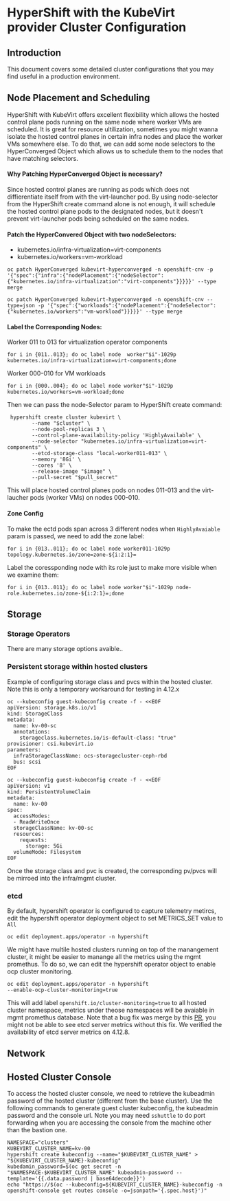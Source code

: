 HyperShift with the KubeVirt provider Cluster Configuration
===========================================================
## Introduction
This document covers some detailed cluster configurations that you may find useful in a production environment.

## Node Placement and Scheduling
HyperShift with KubeVirt offers excellent flexibility which allows the hosted control plane pods running on the same node where worker VMs are scheduled. It is great for resource ultilization, sometimes you might wanna isolate the hosted control planes in certain infra nodes and place the worker VMs somewhere else. To do that, we can add some node selectors to the HyperConverged Object which allows us to schedule them to the nodes that have matching selectors.

#### Why Patching HyperConverged Object is necessary?
Since hosted control planes are running as pods which does not diffierentiate itself from with the virt-launcher pod. By using node-selector from the HyperShift create command alone is not enough, it will schedule the hosted control plane pods to the designated nodes, but it doesn't prevent virt-launcher pods being scheduled on the same nodes.

#### Patch the HyperConvered Object with two nodeSelectors:
* kubernetes.io/infra-virtualization=virt-components
* kubernetes.io/workers=vm-workload
```
oc patch HyperConverged kubevirt-hyperconverged -n openshift-cnv -p '{"spec":{"infra":{"nodePlacement":{"nodeSelector":{"kubernetes.io/infra-virtualization":"virt-components"}}}}}' --type merge
```

```
oc patch HyperConverged kubevirt-hyperconverged -n openshift-cnv --type=json -p '{"spec":{"workloads":{"nodePlacement":{"nodeSelector":{"kubernetes.io/workers":"vm-workload"}}}}}' --type merge
```

#### Label the Corresponding Nodes:

Worker 011 to 013 for virtualization operator components
```
for i in {011..013}; do oc label node  worker"$i"-1029p kubernetes.io/infra-virtualization=virt-components;done
```
Worker 000-010 for VM workloads
```
for i in {000..004}; do oc label node worker"$i"-1029p kubernetes.io/workers=vm-workload;done
```
Then we can pass the node-Selector param to HyperShift create command:

```
 hypershift create cluster kubevirt \
        --name "$cluster" \
        --node-pool-replicas 3 \
        --control-plane-availability-policy 'HighlyAvailable' \
        --node-selector "kubernetes.io/infra-virtualization=virt-components" \
        --etcd-storage-class "local-worker011-013" \
        --memory '8Gi' \
        --cores '8' \
        --release-image "$image" \
        --pull-secret "$pull_secret"
```
This will place hosted control planes pods on nodes 011-013 and the virt-laucher pods (worker VMs) on nodes 000-010.
#### Zone Config
To make the ectd pods span across 3 different nodes when `HighlyAvaiable` param is passed, we need to add the zone label:
```
for i in {013..011}; do oc label node worker011-1029p topology.kubernetes.io/zone=zone-${i:2:1}=
```
Label the coressponding node with its role just to make more visible when we examine them:
```
for i in {013..011}; do oc label node worker"$i"-1029p node-role.kubernetes.io/zone-${i:2:1}=;done
```

## Storage
### Storage Operators
There are many storage options avaible..
### Persistent storage within hosted clusters
Example of configuring storage class and pvcs within the hosted cluster. Note this is only a temporary workaround for testing in 4.12.x
```
oc --kubeconfig guest-kubeconfig create -f - <<EOF
apiVersion: storage.k8s.io/v1
kind: StorageClass
metadata:
  name: kv-00-sc
  annotations:
    storageclass.kubernetes.io/is-default-class: "true"
provisioner: csi.kubevirt.io
parameters:
  infraStorageClassName: ocs-storagecluster-ceph-rbd
  bus: scsi
EOF
```

```
oc --kubeconfig guest-kubeconfig create -f - <<EOF
apiVersion: v1
kind: PersistentVolumeClaim
metadata:
  name: kv-00
spec:
  accessModes:
  - ReadWriteOnce
  storageClassName: kv-00-sc
  resources:
    requests:
      storage: 5Gi
  volumeMode: Filesystem
EOF
```
Once the storage class and pvc is created, the corresponding pv/pvcs will be mirroed into the infra/mgmt cluster.
### etcd
By default, hypershift operator is configured to capture telemetry metircs, edit the hypershift operator deployment object to set METRICS_SET value to `All`
```
oc edit deployment.apps/operator -n hypershift
```
We might have multile hosted clusters running on top of the manangement cluster, it might be easier to manange all the metrics using the mgmt promethus. To do so, we can edit the hypershift operator object to enable ocp cluster monitoring.
```
oc edit deployment.apps/operator -n hypershift
--enable-ocp-cluster-monitoring=true
```
This will add label `openshift.io/cluster-monitoring=true` to all hosted cluster namespace, metrics under theose namespaces will be avaiable in mgmt promethus database.
Note that a bug fix was merge by this [PR](https://github.com/openshift/hypershift/pull/2085), you might not be able to see etcd server metrics without this fix. We verified the availability of etcd server metrics on 4.12.8.
## Network

## Hosted Cluster Console
To access the hosted cluster console, we need to retrieve the kubeadmin password of the hosted cluster (different from the base cluster).
Use the following commands to generate guest cluster kubeconfig, the kubeadmin password and the console url. Note you may need `sshuttle` to do port forwarding when you are accessing the console from the machine other than the bastion one.
```
NAMESPACE="clusters"
KUBEVIRT_CLUSTER_NAME=kv-00
hypershift create kubeconfig --name="$KUBEVIRT_CLUSTER_NAME" > "${KUBEVIRT_CLUSTER_NAME}-kubeconfig"
kubedamin_password=$(oc get secret -n "$NAMESPACE-$KUBEVIRT_CLUSTER_NAME" kubeadmin-password --template='{{.data.password | base64decode}}')
echo "https://$(oc --kubeconfig=${KUBEVIRT_CLUSTER_NAME}-kubeconfig -n openshift-console get routes console -o=jsonpath='{.spec.host}')"
```






